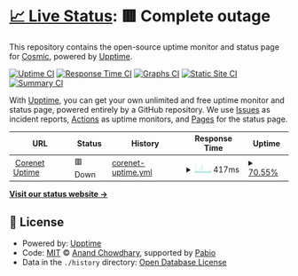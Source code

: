 # [📈 Live Status](https://cosmic-fi.github.io/corenet-uptime): <!--live status--> **🟥 Complete outage**

This repository contains the open-source uptime monitor and status page for [Cosmic](https://cosmic-fi.github.io/corenet-uptime), powered by [Upptime](https://github.com/upptime/upptime).

[![Uptime CI](https://github.com/cosmic-fi/corenet-uptime/workflows/Uptime%20CI/badge.svg)](https://github.com/cosmic-fi/corenet-uptime/actions?query=workflow%3A%22Uptime+CI%22)
[![Response Time CI](https://github.com/cosmic-fi/corenet-uptime/workflows/Response%20Time%20CI/badge.svg)](https://github.com/cosmic-fi/corenet-uptime/actions?query=workflow%3A%22Response+Time+CI%22)
[![Graphs CI](https://github.com/cosmic-fi/corenet-uptime/workflows/Graphs%20CI/badge.svg)](https://github.com/cosmic-fi/corenet-uptime/actions?query=workflow%3A%22Graphs+CI%22)
[![Static Site CI](https://github.com/cosmic-fi/corenet-uptime/workflows/Static%20Site%20CI/badge.svg)](https://github.com/cosmic-fi/corenet-uptime/actions?query=workflow%3A%22Static+Site+CI%22)
[![Summary CI](https://github.com/cosmic-fi/corenet-uptime/workflows/Summary%20CI/badge.svg)](https://github.com/cosmic-fi/corenet-uptime/actions?query=workflow%3A%22Summary+CI%22)

With [Upptime](https://upptime.js.org), you can get your own unlimited and free uptime monitor and status page, powered entirely by a GitHub repository. We use [Issues](https://github.com/cosmic-fi/corenet-uptime/issues) as incident reports, [Actions](https://github.com/cosmic-fi/corenet-uptime/actions) as uptime monitors, and [Pages](https://cosmic-fi.github.io/corenet-uptime) for the status page.

<!--start: status pages-->
<!-- This summary is generated by Upptime (https://github.com/upptime/upptime) -->
<!-- Do not edit this manually, your changes will be overwritten -->
<!-- prettier-ignore -->
| URL | Status | History | Response Time | Uptime |
| --- | ------ | ------- | ------------- | ------ |
| <img alt="" src="https://icons.duckduckgo.com/ip3/www.corenet.xyz.ico" height="13"> [Corenet Uptime](https://www.corenet.xyz) | 🟥 Down | [corenet-uptime.yml](https://github.com/cosmic-fi/corenet-uptime/commits/HEAD/history/corenet-uptime.yml) | <details><summary><img alt="Response time graph" src="./graphs/corenet-uptime/response-time-week.png" height="20"> 417ms</summary><br><a href="https://cosmic-fi.github.io/corenet-uptime/history/corenet-uptime"><img alt="Response time 516" src="https://img.shields.io/endpoint?url=https%3A%2F%2Fraw.githubusercontent.com%2Fcosmic-fi%2Fcorenet-uptime%2FHEAD%2Fapi%2Fcorenet-uptime%2Fresponse-time.json"></a><br><a href="https://cosmic-fi.github.io/corenet-uptime/history/corenet-uptime"><img alt="24-hour response time 352" src="https://img.shields.io/endpoint?url=https%3A%2F%2Fraw.githubusercontent.com%2Fcosmic-fi%2Fcorenet-uptime%2FHEAD%2Fapi%2Fcorenet-uptime%2Fresponse-time-day.json"></a><br><a href="https://cosmic-fi.github.io/corenet-uptime/history/corenet-uptime"><img alt="7-day response time 417" src="https://img.shields.io/endpoint?url=https%3A%2F%2Fraw.githubusercontent.com%2Fcosmic-fi%2Fcorenet-uptime%2FHEAD%2Fapi%2Fcorenet-uptime%2Fresponse-time-week.json"></a><br><a href="https://cosmic-fi.github.io/corenet-uptime/history/corenet-uptime"><img alt="30-day response time 372" src="https://img.shields.io/endpoint?url=https%3A%2F%2Fraw.githubusercontent.com%2Fcosmic-fi%2Fcorenet-uptime%2FHEAD%2Fapi%2Fcorenet-uptime%2Fresponse-time-month.json"></a><br><a href="https://cosmic-fi.github.io/corenet-uptime/history/corenet-uptime"><img alt="1-year response time 516" src="https://img.shields.io/endpoint?url=https%3A%2F%2Fraw.githubusercontent.com%2Fcosmic-fi%2Fcorenet-uptime%2FHEAD%2Fapi%2Fcorenet-uptime%2Fresponse-time-year.json"></a></details> | <details><summary><a href="https://cosmic-fi.github.io/corenet-uptime/history/corenet-uptime">70.55%</a></summary><a href="https://cosmic-fi.github.io/corenet-uptime/history/corenet-uptime"><img alt="All-time uptime 99.08%" src="https://img.shields.io/endpoint?url=https%3A%2F%2Fraw.githubusercontent.com%2Fcosmic-fi%2Fcorenet-uptime%2FHEAD%2Fapi%2Fcorenet-uptime%2Fuptime.json"></a><br><a href="https://cosmic-fi.github.io/corenet-uptime/history/corenet-uptime"><img alt="24-hour uptime 71.63%" src="https://img.shields.io/endpoint?url=https%3A%2F%2Fraw.githubusercontent.com%2Fcosmic-fi%2Fcorenet-uptime%2FHEAD%2Fapi%2Fcorenet-uptime%2Fuptime-day.json"></a><br><a href="https://cosmic-fi.github.io/corenet-uptime/history/corenet-uptime"><img alt="7-day uptime 70.55%" src="https://img.shields.io/endpoint?url=https%3A%2F%2Fraw.githubusercontent.com%2Fcosmic-fi%2Fcorenet-uptime%2FHEAD%2Fapi%2Fcorenet-uptime%2Fuptime-week.json"></a><br><a href="https://cosmic-fi.github.io/corenet-uptime/history/corenet-uptime"><img alt="30-day uptime 90.99%" src="https://img.shields.io/endpoint?url=https%3A%2F%2Fraw.githubusercontent.com%2Fcosmic-fi%2Fcorenet-uptime%2FHEAD%2Fapi%2Fcorenet-uptime%2Fuptime-month.json"></a><br><a href="https://cosmic-fi.github.io/corenet-uptime/history/corenet-uptime"><img alt="1-year uptime 99.08%" src="https://img.shields.io/endpoint?url=https%3A%2F%2Fraw.githubusercontent.com%2Fcosmic-fi%2Fcorenet-uptime%2FHEAD%2Fapi%2Fcorenet-uptime%2Fuptime-year.json"></a></details>

<!--end: status pages-->

[**Visit our status website →**](https://cosmic-fi.github.io/corenet-uptime)

## 📄 License

- Powered by: [Upptime](https://github.com/upptime/upptime)
- Code: [MIT](./LICENSE) © [Anand Chowdhary](https://anandchowdhary.com), supported by [Pabio](https://pabio.com)
- Data in the `./history` directory: [Open Database License](https://opendatacommons.org/licenses/odbl/1-0/)
